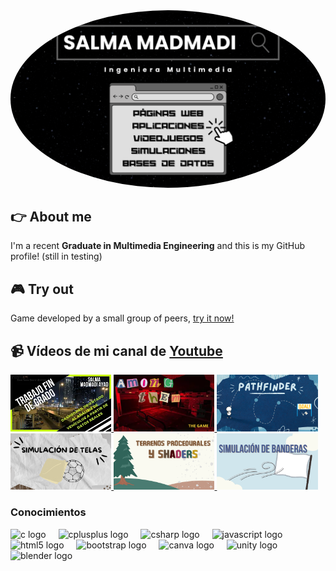 
<div align="center">
  <img src="Imagenes/inicio.png" style="border-radius: 50%;" />
</div>

## 👉 About me
I'm a recent **Graduate in Multimedia Engineering** and this is my GitHub profile! (still in testing)

## 🎮 Try out 
Game developed by a small group of peers, <a href='https://sylmara.itch.io/among-them'> try it now! </a> 

## 📹 Vídeos de mi canal de [Youtube](https://www.youtube.com/channel/UCrSFdvnDI3uNhov7pKaYm4g)
<a href='https://youtu.be/RSRx8983tnY' title="Trabajo Fin de Grado - ver en Youtube" target='_blank'>
  <img width='32%'  src='Imagenes/tfg.webp' alt='Trabajo Fin de Grado' />
</a>

<a href='https://youtu.be/LTNxlbgG3Xc' title="Videojuego AMONG THEM - ver en Youtube" target='_blank'>
  <img width='32%' src='Imagenes/amongthem.png' alt='Videojuego AMONG THEM' />
</a>

<a href='https://youtu.be/4nv5KIzE8aA' title="Pathfinding - ver en Youtube" target='_blank'>
  <img width='32%'  src='Imagenes/pathfind.png' alt='Pathfinding' />
</a>

<a href='https://youtu.be/I2m6d006Z9I' title="Simulación de telas 3D - ver en Youtube" target='_blank'>
  <img width='32%' src='Imagenes/telas.png' alt='Simulación de telas 3D' />
</a>

<a href='https://youtu.be/UQBtGgyJd58' title="Terrenos procedurales y shaders - ver en Youtube" target='_blank'>
  <img width='32%' src='Imagenes/terrenos.png' alt='Terrenos procedurales y shaders' />
</a>

<a href='https://youtu.be/BdXv7qbC-mM' title="Simulación de banderas - ver en Youtube" target='_blank'>
  <img width='32%' src='Imagenes/banderas.png' alt='Simulación de banderas' />
</a>

### Conocimientos

<div align="left">
  <img src="https://cdn.jsdelivr.net/gh/devicons/devicon/icons/c/c-original.svg" height="40" alt="c logo"  />
  <img width="12" />
  <img src="https://cdn.jsdelivr.net/gh/devicons/devicon/icons/cplusplus/cplusplus-original.svg" height="40" alt="cplusplus logo"  />
  <img width="12" />
  <img src="https://cdn.jsdelivr.net/gh/devicons/devicon/icons/csharp/csharp-original.svg" height="40" alt="csharp logo"  />
  <img width="12" />
  <img src="https://cdn.jsdelivr.net/gh/devicons/devicon/icons/javascript/javascript-original.svg" height="40" alt="javascript logo"  />
  <img width="12" />
  <img src="https://cdn.jsdelivr.net/gh/devicons/devicon/icons/html5/html5-original.svg" height="40" alt="html5 logo"  />
  <img width="12" />
  <img src="https://cdn.jsdelivr.net/gh/devicons/devicon/icons/bootstrap/bootstrap-original.svg" height="40" alt="bootstrap logo"  />
  <img width="12" />
  <img src="https://cdn.jsdelivr.net/gh/devicons/devicon/icons/canva/canva-original.svg" height="40" alt="canva logo"  />
  <img width="12" />
  <img src="https://cdn.jsdelivr.net/gh/devicons/devicon/icons/unity/unity-original.svg" height="40" alt="unity logo"  />
  <img width="12" />
  <img src="https://cdn.jsdelivr.net/gh/devicons/devicon/icons/blender/blender-original.svg" height="40" alt="blender logo"  />
</div>

###
